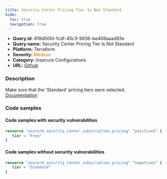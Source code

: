 ```yaml
---
title: Security Center Pricing Tier Is Not Standard
hide:
  toc: true
  navigation: true
---
```


<style>
  .highlight .hll {
    background-color: #ff171742;
  }
  .md-content {
    max-width: 1100px;
    margin: 0 auto;
  }
</style>

-   **Query id:** 819d50fd-1cdf-45c3-9936-be408aaad93e
-   **Query name:** Security Center Pricing Tier Is Not Standard
-   **Platform:** Terraform
-   **Severity:** <span style="color:#C60">Medium</span>
-   **Category:** Insecure Configurations
-   **URL:** [Github](https://github.com/Checkmarx/kics/tree/master/assets/queries/terraform/azure/security_center_pricing_tier_is_not_standard)

### Description
Make sure that the 'Standard' pricing tiers were selected.<br>
[Documentation](https://registry.terraform.io/providers/hashicorp/azurerm/latest/docs/resources/security_center_subscription_pricing)

### Code samples
#### Code samples with security vulnerabilities
```tf title="Postitive test num. 1 - tf file" hl_lines="2"
resource "azurerm_security_center_subscription_pricing" "positive1" {
   tier = "Free"
}
```


#### Code samples without security vulnerabilities
```tf title="Negative test num. 1 - tf file"
resource "azurerm_security_center_subscription_pricing" "negative1" {
   tier = "Standard"
}
```
